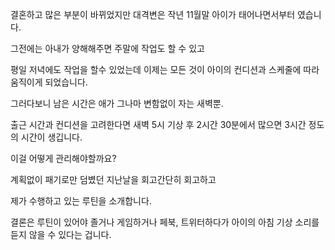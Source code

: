 결혼하고 많은 부분이 바뀌었지만 대격변은 작년 11월말 아이가 태어나면서부터 였습니다.

그전에는 아내가 양해해주면 주말에 작업도 할 수 있고

평일 저녁에도 작업을 할수 있었는데 이제는 모든 것이 아이의 컨디션과 스케줄에 따라 움직이게 되었습니다.

그러다보니 남은 시간은 애가 그나마 변함없이 자는 새벽뿐.

출근 시간과 컨디션을 고려한다면 새벽 5시 기상 후 2시간 30분에서 많으면 3시간 정도의 시간이 생깁니다.

이걸 어떻게 관리해야할까요?

계획없이 패기로만 덤볐던 지난날을 회고간단히 회고하고 

제가 수행하고 있는 루틴을 소개합니다.


결론은 루틴이 있어야 졸거나 게임하거나 페북, 트위터하다가 아이의 아침 기상 소리를 듣지 않을 수 있다는 겁니다. 